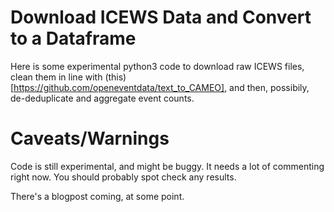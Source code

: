 # Download ICEWS Data and Convert to a Dataframe

Here is some experimental python3 code to download raw ICEWS files, clean them in line with (this)[https://github.com/openeventdata/text_to_CAMEO], and then, possibily, de-deduplicate and aggregate event counts.

# Caveats/Warnings

Code is still experimental, and might be buggy. It needs a lot of commenting right now. You should probably spot check any results.

There's a blogpost coming, at some point.
